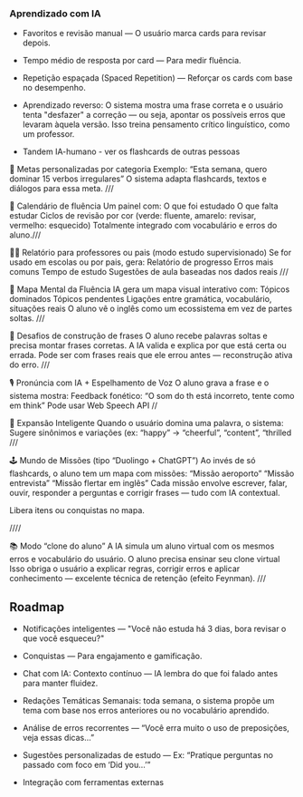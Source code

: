 ### Aprendizado com IA
- Favoritos e revisão manual — O usuário marca cards para revisar depois.
- Tempo médio de resposta por card — Para medir fluência.
- Repetição espaçada (Spaced Repetition) — Reforçar os cards com base no desempenho.

- Aprendizado reverso: O sistema mostra uma frase correta e o usuário tenta "desfazer" a correção — ou seja, apontar os possíveis erros que levaram àquela versão.
Isso treina pensamento crítico linguístico, como um professor.
- Tandem IA-humano - ver os flashcards de outras pessoas

🎯 Metas personalizadas por categoria
    Exemplo: “Esta semana, quero dominar 15 verbos irregulares”
    O sistema adapta flashcards, textos e diálogos para essa meta.
///

📅 Calendário de fluência
    Um painel com:
    O que foi estudado
    O que falta estudar
    Ciclos de revisão por cor (verde: fluente, amarelo: revisar, vermelho: esquecido)
    Totalmente integrado com vocabulário e erros do aluno.///

👨‍🏫 Relatório para professores ou pais (modo estudo supervisionado)
    Se for usado em escolas ou por pais, gera:
    Relatório de progresso
    Erros mais comuns
    Tempo de estudo
    Sugestões de aula baseadas nos dados reais
///


🧬 Mapa Mental da Fluência
    IA gera um mapa visual interativo com:
    Tópicos dominados
    Tópicos pendentes
    Ligações entre gramática, vocabulário, situações reais
    O aluno vê o inglês como um ecossistema em vez de partes soltas.
///

🧩 Desafios de construção de frases
    O aluno recebe palavras soltas e precisa montar frases corretas.
    A IA valida e explica por que está certa ou errada.
    Pode ser com frases reais que ele errou antes — reconstrução ativa do erro.
///

🎙️ Pronúncia com IA + Espelhamento de Voz
    O aluno grava a frase e o sistema mostra:
    Feedback fonético: “O som do th está incorreto, tente como em think”
    Pode usar Web Speech API
//

🧠 Expansão Inteligente
    Quando o usuário domina uma palavra, o sistema:
    Sugere sinônimos e variações (ex: “happy” → “cheerful”, “content”, “thrilled
///


🕹️ Mundo de Missões (tipo “Duolingo + ChatGPT”)
    Ao invés de só flashcards, o aluno tem um mapa com missões:
    “Missão aeroporto”
    “Missão entrevista”
    “Missão flertar em inglês”
    Cada missão envolve escrever, falar, ouvir, responder a perguntas e corrigir frases — tudo com IA contextual.

Libera itens ou conquistas no mapa.

////

📚 Modo “clone do aluno”
    A IA simula um aluno virtual com os mesmos erros e vocabulário do usuário.
    O aluno precisa ensinar seu clone virtual
    Isso obriga o usuário a explicar regras, corrigir erros e aplicar conhecimento — excelente técnica de retenção (efeito Feynman).
///



## Roadmap

- Notificações inteligentes — "Você não estuda há 3 dias, bora revisar o que você esqueceu?"
- Conquistas — Para engajamento e gamificação.
- Chat com IA: Contexto contínuo — IA lembra do que foi falado antes para manter fluidez.
- Redações Temáticas Semanais: toda semana, o sistema propõe um tema com base nos erros anteriores ou no vocabulário aprendido.
- Análise de erros recorrentes — “Você erra muito o uso de preposições, veja essas dicas…”

- Sugestões personalizadas de estudo — Ex: “Pratique perguntas no passado com foco em ‘Did you…’”

- Integração com ferramentas externas 